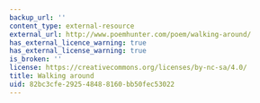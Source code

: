 ```yaml
---
backup_url: ''
content_type: external-resource
external_url: http://www.poemhunter.com/poem/walking-around/
has_external_licence_warning: true
has_external_license_warning: true
is_broken: ''
license: https://creativecommons.org/licenses/by-nc-sa/4.0/
title: Walking around
uid: 82bc3cfe-2925-4848-8160-bb50fec53022
---
```

